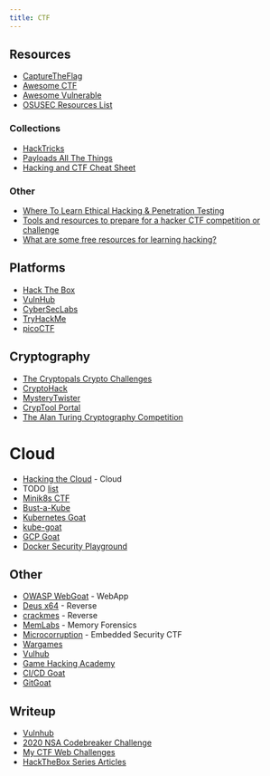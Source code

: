 ```yaml
---
title: CTF
---
```


## Resources

* [CaptureTheFlag](https://ctftime.org)
* [Awesome CTF](https://github.com/apsdehal/awesome-ctf)
* [Awesome Vulnerable](https://github.com/kaiiyer/awesome-vulnerable)
* [OSUSEC Resources List](https://www.osusec.org/resources)

### Collections

* [HackTricks](https://book.hacktricks.xyz)
* [Payloads All The Things](https://github.com/swisskyrepo/PayloadsAllTheThings)
* [Hacking and CTF Cheat Sheet](https://github.com/hasamba/Hacking-and-CTF-Cheat-Sheet)

### Other

* [Where To Learn Ethical Hacking & Penetration Testing](https://www.infosecmatter.com/learn-ethical-hacking-ultimate-list-of-resources-to-practice)
* [Tools and resources to prepare for a hacker CTF competition or challenge](https://resources.infosecinstitute.com/topic/tools-of-trade-and-resources-to-prepare-in-a-hacker-ctf-competition-or-challenge)
* [What are some free resources for learning hacking?](https://www.reddit.com/r/Hacking_Tutorials/comments/qjvx56/comment/hisopy0)

## Platforms

* [Hack The Box](https://www.hackthebox.eu)
* [VulnHub](https://www.vulnhub.com)
* [CyberSecLabs](https://www.cyberseclabs.co.uk)
* [TryHackMe](https://tryhackme.com)
* [picoCTF](https://picoctf.org)

## Cryptography

* [The Cryptopals Crypto Challenges](https://cryptopals.com)
* [CryptoHack](https://cryptohack.org)
* [MysteryTwister](https://www.mysterytwisterc3.org)
* [CrypTool Portal](https://www.cryptool.org)
* [The Alan Turing Cryptography Competition](https://www.maths.manchester.ac.uk/cryptography_competition/index.php)

# Cloud

* [Hacking the Cloud](https://hackingthe.cloud) - Cloud
* TODO [list](https://mobile.twitter.com/0xAs1F/status/1480605815039877130)
* [Minik8s CTF](https://github.com/quarkslab/minik8s-ctf)
* [Bust-a-Kube](https://www.bustakube.com)
* [Kubernetes Goat](https://madhuakula.com/kubernetes-goat)
* [kube-goat](https://github.com/ksoclabs/kube-goat)
* [GCP Goat](https://gcpgoat.joshuajebaraj.com)
* [Docker Security Playground](https://github.com/DockerSecurityPlayground/DSP)

## Other

* [OWASP WebGoat](https://owasp.org/www-project-webgoat) - WebApp
* [Deus x64](https://deusx64.ai) - Reverse
* [crackmes](https://crackmes.one) - Reverse
* [MemLabs](https://github.com/stuxnet999/MemLabs) - Memory Forensics
* [Microcorruption](https://microcorruption.com) - Embedded Security CTF
* [Wargames](https://overthewire.org)
* [Vulhub](https://vulhub.org)
* [Game Hacking Academy](https://gamehacking.academy)
* [CI/CD Goat](https://github.com/cider-security-research/cicd-goat)
* [GitGoat](https://github.com/arnica-ext/GitGoat)

## Writeup

* [Vulnhub](https://github.com/Vanshal/Vulnhub-Writeups)
* [2020 NSA Codebreaker Challenge](https://github.com/luker983/nsa-codebreaker-2020)
* [My CTF Web Challenges](https://github.com/orangetw/My-CTF-Web-Challenges)
* [HackTheBox Series Articles](https://dev.to/artis3n/series/4758)
